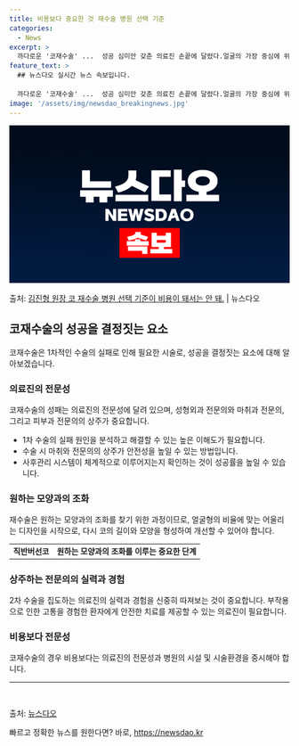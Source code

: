 ```yaml
---
title: 비용보다 중요한 것 재수술 병원 선택 기준
categories:
  - News
excerpt: >
  까다로운 '코재수술' ...  성공 심미안 갖춘 의료진 손끝에 달렸다.얼굴의 가장 중심에 위치한 코의 모양이…
feature_text: >
  ## 뉴스다오 실시간 뉴스 속보입니다.

  까다로운 '코재수술' ...  성공 심미안 갖춘 의료진 손끝에 달렸다.얼굴의 가장 중심에 위치한 코의 모양이…
image: '/assets/img/newsdao_breakingnews.jpg'
---
```


![뉴스다오 속보](/assets/img/newsdao_breakingnews.jpg)

<p>출처: <a href="https://newsdao.kr/3366" rel="dofollow">김진형 원장 코 재수술 병원 선택 기준이 비용이 돼서는 안 돼.</a> | 뉴스다오</p>

<h2 data-ke-size="size26">코재수술의 성공을 결정짓는 요소</h2>
<p data-ke-size="size16">코재수술은 1차적인 수술의 실패로 인해 필요한 시술로, 성공을 결정짓는 요소에 대해 알아보겠습니다.</p>

<h3>의료진의 전문성</h3>
<p data-ke-size="size16">코재수술의 성패는 의료진의 전문성에 달려 있으며, 성형외과 전문의와 마취과 전문의, 그리고 피부과 전문의의 상주가 중요합니다.</p>
<ul>
  <li>1차 수술의 실패 원인을 분석하고 해결할 수 있는 높은 이해도가 필요합니다.</li>
  <li>수술 시 마취와 전문의의 상주가 안전성을 높일 수 있는 방법입니다.</li>
  <li>사후관리 시스템이 체계적으로 이루어지는지 확인하는 것이 성공률을 높일 수 있습니다.</li>
</ul>

<h3>원하는 모양과의 조화</h3>
<p data-ke-size="size16">재수술은 원하는 모양과의 조화를 찾기 위한 과정이므로, 얼굴형의 비율에 맞는 어울리는 디자인을 시작으로, 다시 코의 길이와 모양을 형성하여 개선할 수 있어야 합니다.</p>
<table>
  <tr>
    <td style="text-align: center; height: 17px;"><b>직반버선코</b></td>
    <td style="text-align: center; height: 17px;"><b>원하는 모양과의 조화를 이루는 중요한 단계</b></td>
  </tr>
</table>

<h3>상주하는 전문의의 실력과 경험</h3>
<p data-ke-size="size16">2차 수술을 집도하는 의료진의 실력과 경험을 신중히 따져보는 것이 중요합니다. 부작용으로 인한 고통을 경험한 환자에게 안전한 치료를 제공할 수 있는 의료진이 필요합니다.</p>

<h3>비용보다 전문성</h3>
<p data-ke-size="size16">코재수술의 경우 비용보다는 의료진의 전문성과 병원의 시설 및 시술환경을 중시해야 합니다.</p>
<hr>
<p data-ke-size="size16">&nbsp;</p>

출처: <a href="https://newsdao.kr/3366">뉴스다오</a> 

빠르고 정확한 뉴스를 원한다면? 바로, <a href="https://newsdao.kr" rel="dofollow">https://newsdao.kr</a>


